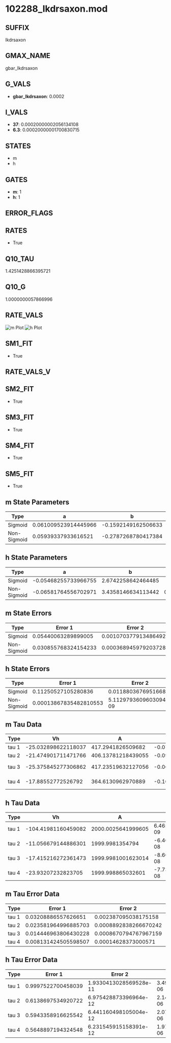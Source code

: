 # 102288_Ikdrsaxon.mod

## SUFFIX

Ikdrsaxon

## GMAX_NAME

gbar_Ikdrsaxon

## G_VALS

- **gbar_Ikdrsaxon**: 0.0002

## I_VALS

- **37**: 0.00020000002056134108
- **6.3**: 0.00020000001700830715

## STATES

- m
- h

## GATES

- **m**: 1
- **h**: 1

## ERROR_FLAGS


## RATES

- True

## Q10_TAU

1.4251428866395721

## Q10_G

1.0000000057866996

## RATE_VALS

![m Plot](/Users/pbozelos/Dropbox/icg-Chai-Panos/supermodels/output_markdown_files/K/102288_Ikdrsaxon.mod/images/m.png)
![h Plot](/Users/pbozelos/Dropbox/icg-Chai-Panos/supermodels/output_markdown_files/K/102288_Ikdrsaxon.mod/images/h.png)

## SM1_FIT

- True

## RATE_VALS_V

## SM2_FIT

- True

## SM3_FIT

- True

## SM4_FIT

- True

## SM5_FIT

- True

## m State Parameters

| Type | a | b | c | d |
| --- | --- | --- | --- | --- |
| Sigmoid | 0.061009523914445966 | -0.1592149162506633 |
| Non-Sigmoid | 0.05939337933616521 | -0.2787268780417384 | 0.9953400251048986 | -0.022865731483013352 |

## h State Parameters

| Type | a | b | c | d |
| --- | --- | --- | --- | --- |
| Sigmoid | -0.05468255733966755 | 2.6742258642464485 |
| Non-Sigmoid | -0.06581764556702971 | 3.4358146634113442 | 0.9288315278478925 | 0.07007714786089597 |

## m State Errors

| Type | Error 1 | Error 2 | Error 3 |
| --- | --- | --- | --- |
| Sigmoid | 0.05440063289899005 | 0.0010703779134864924 | 0.03993388012171993 |
| Non-Sigmoid | 0.030855768324154233 | 0.0003689459792037285 | 0.022650298124439902 |

## h State Errors

| Type | Error 1 | Error 2 | Error 3 |
| --- | --- | --- | --- |
| Sigmoid | 0.11250527105280836 | 0.01188036769516683 | 0.07048516684550846 |
| Non-Sigmoid | 0.00013867835482810553 | 5.1129793609603094e-09 | 8.688274679442803e-05 |

## m Tau Data

| Type | Vh | A | b1 | b2 | c1 | c2 | d1 | d2 | e1 | e2 |
| --- | --- | --- | --- | --- | --- | --- | --- | --- | --- | --- |
| tau 1 | -25.032898622118037 | 417.2941826509682 | -0.07475785257819223 | -0.07501647624433529 |
| tau 2 | -21.474901711471766 | 406.13781218439055 | -0.09621385900303268 | 0.0005177029981202025 | -0.05798305554371712 | 0.00023940733884062707 |
| tau 3 | -25.375845277306862 | 417.23519632127056 | -0.06814151595574655 | -0.00038203566935739994 | 6.481100266671191e-06 | -0.07223021143025946 | 0.00025415878961586297 | 4.597574465759437e-06 |
| tau 4 | -17.88552772526792 | 364.6130962970889 | -0.10190448012474954 | 0.0009606308048843909 | -2.0977226859587576e-05 | 2.399970150457508e-07 | -0.028875411835476743 | 0.00099712282356485 | 3.6648276663531948e-06 | -6.499423335868315e-08 |

## h Tau Data

| Type | Vh | A | b1 | b2 | c1 | c2 | d1 | d2 | e1 | e2 |
| --- | --- | --- | --- | --- | --- | --- | --- | --- | --- | --- |
| tau 1 | -104.41981160459082 | 2000.0025641999605 | 6.465068531654044e-09 | 2.799058791986885e-09 |
| tau 2 | -11.056679144886301 | 1999.9981354794 | -6.462294079327624e-08 | 1.1763033088660628e-09 | -5.09520744785862e-08 | -1.0520056672245964e-09 |
| tau 3 | -17.415216272361473 | 1999.9981001623014 | -8.667336349557525e-08 | 8.840806743561339e-10 | -1.2569916643798073e-11 | -8.610628762136071e-08 | -1.7131965563740143e-09 | -4.0648024973276105e-12 |
| tau 4 | -23.93207232823705 | 1999.998865032601 | -7.736902735875837e-08 | 5.374641436046659e-10 | -8.655593978933242e-12 | 9.827871722026386e-14 | -8.271253802249776e-08 | -1.2718001426459451e-09 | 1.475306353726837e-11 | -7.804953093646773e-14 |

## m Tau Error Data

| Type | Error 1 | Error 2 | Error 3 |
| --- | --- | --- | --- |
| tau 1 | 0.03208886557626651 | 0.002387095038175158 | 0.021534067671140692 |
| tau 2 | 0.023581964996885703 | 0.0008892838266670242 | 0.01582529082726431 |
| tau 3 | 0.014446963806430228 | 0.0008670794767967159 | 0.009695010735446047 |
| tau 4 | 0.008131424505598507 | 0.00014628373000571 | 0.005456803860833243 |

## h Tau Error Data

| Type | Error 1 | Error 2 | Error 3 |
| --- | --- | --- | --- |
| tau 1 | 0.9997522700458039 | 1.9330413028569528e-11 | 3.498399189121407e-06 |
| tau 2 | 0.6138697534920722 | 6.975428873396964e-12 | 2.1480935949707142e-06 |
| tau 3 | 0.5943358916625542 | 6.441160498105004e-12 | 2.0797394152080975e-06 |
| tau 4 | 0.5648897194324548 | 6.231545915158391e-12 | 1.9766994240633023e-06 |

